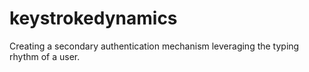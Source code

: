 # keystrokedynamics
Creating a secondary authentication mechanism leveraging the typing rhythm of a user.
